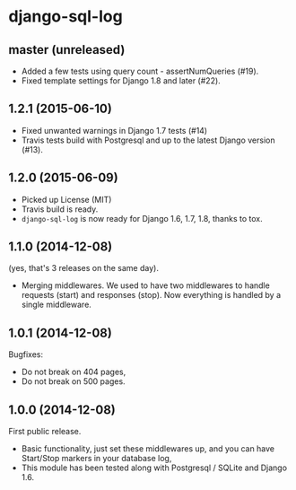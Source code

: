 # django-sql-log

## master (unreleased)

* Added a few tests using query count - assertNumQueries (#19).
* Fixed template settings for Django 1.8 and later (#22).

## 1.2.1 (2015-06-10)

* Fixed unwanted warnings in Django 1.7 tests (#14)
* Travis tests build with Postgresql and up to the latest Django version (#13).

## 1.2.0 (2015-06-09)

* Picked up License (MIT)
* Travis build is ready.
* `django-sql-log` is now ready for Django 1.6, 1.7, 1.8, thanks to tox.

## 1.1.0 (2014-12-08)

(yes, that's 3 releases on the same day).

* Merging middlewares. We used to have two middlewares to handle requests (start) and responses (stop). Now everything is handled by a single middleware.

## 1.0.1 (2014-12-08)

Bugfixes:

* Do not break on 404 pages,
* Do not break on 500 pages.

## 1.0.0 (2014-12-08)

First public release.

* Basic functionality, just set these middlewares up, and you can have Start/Stop markers in your database log,
* This module has been tested along with Postgresql / SQLite and Django 1.6.
